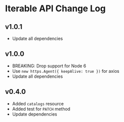 # Iterable API Change Log

## v1.0.1
- Update all dependencies

## v1.0.0
- BREAKING: Drop support for Node 6
- Use `new https.Agent({ keepAlive: true })` for axios
- Update all dependencies

## v0.4.0
- Added `catalogs` resource
- Added test for `PATCH` method
- Update dependencies
